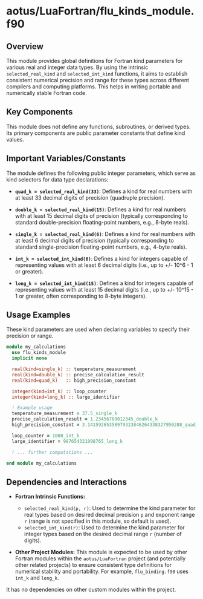 # aotus/LuaFortran/flu_kinds_module.f90

## Overview

This module provides global definitions for Fortran kind parameters for various real and integer data types. By using the intrinsic `selected_real_kind` and `selected_int_kind` functions, it aims to establish consistent numerical precision and range for these types across different compilers and computing platforms. This helps in writing portable and numerically stable Fortran code.

## Key Components

This module does not define any functions, subroutines, or derived types. Its primary components are public parameter constants that define kind values.

## Important Variables/Constants

The module defines the following public integer parameters, which serve as kind selectors for data type declarations:

- **`quad_k = selected_real_kind(33)`**:
  Defines a kind for real numbers with at least 33 decimal digits of precision (quadruple precision).

- **`double_k = selected_real_kind(15)`**:
  Defines a kind for real numbers with at least 15 decimal digits of precision (typically corresponding to standard double-precision floating-point numbers, e.g., 8-byte reals).

- **`single_k = selected_real_kind(6)`**:
  Defines a kind for real numbers with at least 6 decimal digits of precision (typically corresponding to standard single-precision floating-point numbers, e.g., 4-byte reals).

- **`int_k = selected_int_kind(6)`**:
  Defines a kind for integers capable of representing values with at least 6 decimal digits (i.e., up to +/- 10^6 - 1 or greater).

- **`long_k = selected_int_kind(15)`**:
  Defines a kind for integers capable of representing values with at least 15 decimal digits (i.e., up to +/- 10^15 - 1 or greater, often corresponding to 8-byte integers).

## Usage Examples

These kind parameters are used when declaring variables to specify their precision or range.

```fortran
module my_calculations
  use flu_kinds_module
  implicit none

  real(kind=single_k) :: temperature_measurement
  real(kind=double_k) :: precise_calculation_result
  real(kind=quad_k)   :: high_precision_constant

  integer(kind=int_k) :: loop_counter
  integer(kind=long_k) :: large_identifier

  ! Example usage
  temperature_measurement = 37.5_single_k
  precise_calculation_result = 1.23456789012345_double_k
  high_precision_constant = 3.14159265358979323846264338327950288_quad_k

  loop_counter = 1000_int_k
  large_identifier = 987654321098765_long_k

  ! ... further computations ...

end module my_calculations
```

## Dependencies and Interactions

- **Fortran Intrinsic Functions:**
    - `selected_real_kind(p, r)`: Used to determine the kind parameter for real types based on desired decimal precision `p` and exponent range `r` (range is not specified in this module, so default is used).
    - `selected_int_kind(r)`: Used to determine the kind parameter for integer types based on the desired decimal range `r` (number of digits).

- **Other Project Modules:**
  This module is expected to be used by other Fortran modules within the `aotus/LuaFortran` project (and potentially other related projects) to ensure consistent type definitions for numerical stability and portability. For example, `flu_binding.f90` uses `int_k` and `long_k`.

It has no dependencies on other custom modules within the project.
